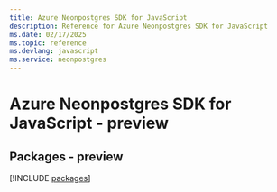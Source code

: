 ```yaml
---
title: Azure Neonpostgres SDK for JavaScript
description: Reference for Azure Neonpostgres SDK for JavaScript
ms.date: 02/17/2025
ms.topic: reference
ms.devlang: javascript
ms.service: neonpostgres
---
```

# Azure Neonpostgres SDK for JavaScript - preview
## Packages - preview
[!INCLUDE [packages](neonpostgres-index.md)]